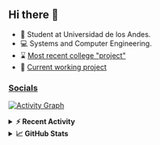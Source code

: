 ## Hi there 👋

<!--
**Daniel-VergaraM/Daniel-VergaraM** is a ✨ _special_ ✨ repository because its `README.md` (this file) appears on your GitHub profile.-->

- 🌱 Student at Universidad de los Andes.
- 💻 Systems and Computer Engineering.
- ⌛ [Most recent college "project"](https://daniel-vergaram.github.io/TallerAngular/)
- 🔨 [Current working project](https://github.com/Daniel-VergaraM/WebRTC-Video-Broadcast)


<h3><a href="https://dvergaram.is-a.dev/links" target="_blank">Socials</a></h3>
  


[![Activity Graph](https://github-readme-activity-graph.vercel.app/graph?username=daniel-vergaram&theme=github-dark-dimmed&custom_title=Daniel%27s%20Activity%20Graph&hide_border=true)](https://github.com/ashutosh00710/github-readme-activity-graph)

<!--START_SECTION:activity-->

<!--END_SECTION:activity-->

<details> <summary> <b>⚡ Recent Activity</b> </summary>
  
<!--START_SECTION:waka-->
![Code Time](http://img.shields.io/badge/Code%20Time-419%20hrs%2055%20mins-blue)

![Lines of code](https://img.shields.io/badge/From%20Hello%20World%20I%27ve%20Written-498.9%20thousand%20lines%20of%20code-blue)

**🐱 My GitHub Data** 

> 📦 ? Used in GitHub's Storage 
 > 
> 🏆 121 Contributions in the Year 2025
 > 
> 💼 Opted to Hire
 > 
> 📜 12 Public Repositories 
 > 
> 🔑 0 Private Repositories 
 > 
**I'm a Night 🦉** 

```text
🌞 Morning                98 commits          ████░░░░░░░░░░░░░░░░░░░░░   15.36 % 
🌆 Daytime                216 commits         ████████░░░░░░░░░░░░░░░░░   33.86 % 
🌃 Evening                210 commits         ████████░░░░░░░░░░░░░░░░░   32.92 % 
🌙 Night                  114 commits         ████░░░░░░░░░░░░░░░░░░░░░   17.87 % 
```


📊 **This Week I Spent My Time On** 

```text
🕑︎ Time Zone: America/Bogota

💬 Programming Languages: 
Java                     7 hrs 53 mins       █████████████████░░░░░░░░   69.00 % 
TypeScript               1 hr 9 mins         ███░░░░░░░░░░░░░░░░░░░░░░   10.08 % 
Java Properties          54 mins             ██░░░░░░░░░░░░░░░░░░░░░░░   08.00 % 
XML                      50 mins             ██░░░░░░░░░░░░░░░░░░░░░░░   07.39 % 
JavaScript               17 mins             █░░░░░░░░░░░░░░░░░░░░░░░░   02.50 % 

🐱‍💻 Projects: 
Proyecto-SisTrans        4 hrs 18 mins       █████████░░░░░░░░░░░░░░░░   37.70 % 
ISIS2603_202510_S3_E3_Ase3 hrs 30 mins       ████████░░░░░░░░░░░░░░░░░   30.68 % 
site-api                 2 hrs 7 mins        █████░░░░░░░░░░░░░░░░░░░░   18.64 % 
ISIS2603_202510_S3_E3_Ase1 hr 14 mins        ███░░░░░░░░░░░░░░░░░░░░░░   10.81 % 
chocoro                  14 mins             █░░░░░░░░░░░░░░░░░░░░░░░░   02.17 % 
```


 Last Updated on 27/05/2025 00:51:43 UTC
<!--END_SECTION:waka-->

</details>

<details> <summary> <b>📈 GitHub Stats</b> </summary>
<!--START_SECTION:simplewaka-->

```txt
From: 10 June 2024 - To: 27 May 2025

Total Time: 419 hrs 55 mins

Java                147 hrs 49 mins 🟩🟩🟩🟩🟩🟩🟩🟩🟩⬜⬜⬜⬜⬜⬜⬜⬜⬜⬜⬜⬜⬜⬜⬜⬜   35.20 %
TypeScript          95 hrs 22 mins  🟩🟩🟩🟩🟩🟨⬜⬜⬜⬜⬜⬜⬜⬜⬜⬜⬜⬜⬜⬜⬜⬜⬜⬜⬜   22.71 %
JavaScript          67 hrs 50 mins  🟩🟩🟩🟩⬜⬜⬜⬜⬜⬜⬜⬜⬜⬜⬜⬜⬜⬜⬜⬜⬜⬜⬜⬜⬜   16.16 %
Bash                18 hrs 54 mins  🟩⬜⬜⬜⬜⬜⬜⬜⬜⬜⬜⬜⬜⬜⬜⬜⬜⬜⬜⬜⬜⬜⬜⬜⬜   04.50 %
HTML                17 hrs 6 mins   🟩⬜⬜⬜⬜⬜⬜⬜⬜⬜⬜⬜⬜⬜⬜⬜⬜⬜⬜⬜⬜⬜⬜⬜⬜   04.07 %
```

<!--END_SECTION:simplewaka-->
</details>
